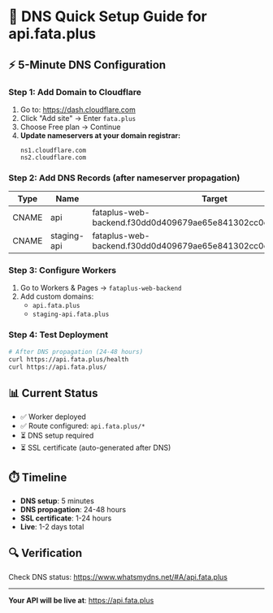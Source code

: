 # 🚀 DNS Quick Setup Guide for api.fata.plus

## ⚡ **5-Minute DNS Configuration**

### **Step 1: Add Domain to Cloudflare**
1. Go to: https://dash.cloudflare.com
2. Click "Add site" → Enter `fata.plus`
3. Choose Free plan → Continue
4. **Update nameservers at your domain registrar:**
   ```
   ns1.cloudflare.com
   ns2.cloudflare.com
   ```

### **Step 2: Add DNS Records (after nameserver propagation)**

| Type | Name | Target | Proxy |
|------|------|--------|-------|
| CNAME | api | fataplus-web-backend.f30dd0d409679ae65e841302cc0caa8c.workers.dev | ☁️ |
| CNAME | staging-api | fataplus-web-backend.f30dd0d409679ae65e841302cc0caa8c.workers.dev | ☁️ |

### **Step 3: Configure Workers**
1. Go to Workers & Pages → `fataplus-web-backend`
2. Add custom domains:
   - `api.fata.plus`
   - `staging-api.fata.plus`

### **Step 4: Test Deployment**
```bash
# After DNS propagation (24-48 hours)
curl https://api.fata.plus/health
curl https://api.fata.plus/
```

## 📊 **Current Status**
- ✅ Worker deployed
- ✅ Route configured: `api.fata.plus/*`
- ⏳ DNS setup required
- ⏳ SSL certificate (auto-generated after DNS)

## ⏱️ **Timeline**
- **DNS setup**: 5 minutes
- **DNS propagation**: 24-48 hours
- **SSL certificate**: 1-24 hours
- **Live**: 1-2 days total

## 🔍 **Verification**
Check DNS status: https://www.whatsmydns.net/#A/api.fata.plus

---
**Your API will be live at**: https://api.fata.plus